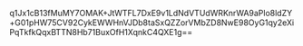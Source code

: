 q1Jx1cB13fMuMY7OMAK+JtWTFL7DxE9v1LdNdVTUdWRKnrWA9aPlo8ldZY+G01pHW75CV92CykEWWHnVJDb8taSxQZZorVMbZD8NwE98OyG1qy2eXiPqTkfkQqxBTTN8Hb71BuxOfH1XqnkC4QXE1g==